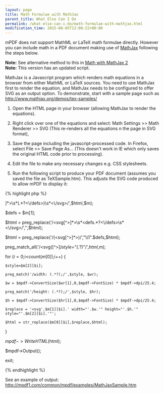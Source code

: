 ```yaml
---
layout: page
title: Math Formulae with MathJax
parent_title: What Else Can I Do
permalink: /what-else-can-i-do/math-formulae-with-mathjax.html
modification_time: 2015-08-05T12:00:22+00:00
---
```


mPDF does not support MathML or LaTeX math formulae directly. However you can include math in a PDF document making use
of <a href="http://www.mathjax.org/">MathJax</a> following the steps below.

<div class="alert alert-info" role="alert">
	<strong>Note:</strong> See alternative method to this in
	<a href="{{ "/what-else-can-i-do/math-with-mathjax-2.html" | prepend: site.baseurl }}">Math with MathJax 2</a>
</div>

<div class="alert alert-info" role="alert">
	<strong>Note:</strong> This version has an updated script.
</div>

MathJax is a Javascript program which renders math equations in a browser from either MathML or LaTeX sources. You need
to use MathJax first to render the equation, and MathJax needs to be configured to offer SVG as an output option. To
demonstrate, start with a sample page such as
<a href="http://www.mathjax.org/demos/tex-samples/">http://www.mathjax.org/demos/tex-samples/ </a>

1) Open the HTML page in your browser (allowing MathJax to render the equations).

2) Right click over one of the equations and select: Math Settings &gt;&gt; Math Renderer &gt;&gt; SVG (This re-renders
all the equations n the page in SVG format),

3) Save the page including the javascript-processed code. In Firefox, select File &gt;&gt; Save Page As... (This doesn't
work in IE which only saves the original HTML code prior to processing).

4) Edit the file to make any necessary changes e.g. CSS stylesheets.

5) Run the following script to produce your PDF document (assumes you saved the file as TeXSample.htm). This adjusts the
SVG code produced to allow mPDF to display it:

{% highlight php %}
<?php

$mpdf = new \Mpdf\Mpdf('');

$html = file_get_contents('TeXSample.htm');

preg_match('/<svg[^>]*>\s*(<defs.*?>.*?<\/defs>)\s*<\/svg>/',$html,$m);

$defs = $m[1];

$html = preg_replace('/<svg[^>]*>\s*<defs.*?<\/defs>\s*<\/svg>/','',$html);

$html = preg_replace('/(<svg[^>]*>)/',"\\1".$defs,$html);

preg_match_all('/<svg([^>]*)style="(.*?)"/',$html,$m);

for ($i=0;$i<count($m[0]);$i++) {

    $style=$m[2][$i];

    preg_match('/width: (.*?);/',$style, $wr);

    $w = $mpdf->ConvertSize($wr[1],0,$mpdf->FontSize) * $mpdf->dpi/25.4;

    preg_match('/height: (.*?);/',$style, $hr);

    $h = $mpdf->ConvertSize($hr[1],0,$mpdf->FontSize) * $mpdf->dpi/25.4;

    $replace = '<svg'.$m[1][$i].' width="'.$w.'" height="'.$h.'" style="'.$m[2][$i].'"';

    $html = str_replace($m[0][$i],$replace,$html);

}

$mpdf->WriteHTML($html);

$mpdf->Output();

exit;

{% endhighlight %}

See an example of output: <a href="http://mpdf1.com/common/mpdf/examples/MathJaxSample.htm">http://mpdf1.com/common/mpdf/examples/MathJaxSample.htm</a>

